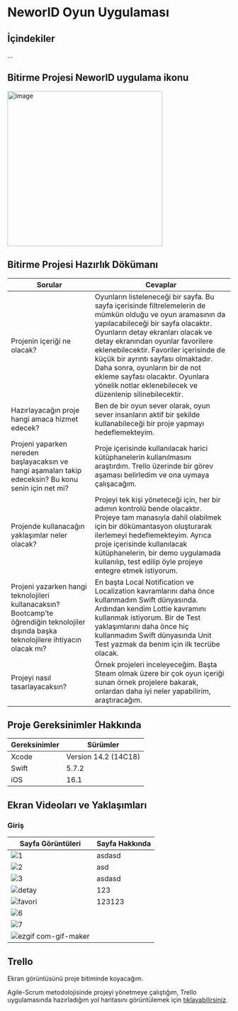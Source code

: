 # NeworlD Oyun Uygulaması

## İçindekiler

...

## Bitirme Projesi NeworlD uygulama ikonu

<img width="350" alt="image" src="https://user-images.githubusercontent.com/56068905/208308847-4b4ad711-59f1-4430-bd85-df2ad1145c89.png">

## Bitirme Projesi Hazırlık Dökümanı

|Sorular|Cevaplar|
|---|---|
|Projenin içeriği ne olacak?|Oyunların listeleneceği bir sayfa. Bu sayfa içerisinde filtrelemelerin de mümkün olduğu ve oyun aramasının da yapılacabileceği bir sayfa olacaktır. Oyunların detay ekranları olacak ve detay ekranından oyunlar favorilere eklenebilecektir. Favoriler içerisinde de küçük bir ayrıntı sayfası olmaktadır. Daha sonra, oyunların bir de not ekleme sayfası olacaktır. Oyunlara yönelik notlar eklenebilecek ve düzenlenip silinebilecektir.|
|Hazırlayacağın proje hangi amaca hizmet edecek?| Ben de bir oyun sever olarak, oyun sever insanların aktif bir şekilde kullanabileceği bir proje yapmayı hedeflemekteyim.|
|Projeni yaparken nereden başlayacaksın ve hangi aşamaları takip edeceksin? Bu konu senin için net mi?|Proje içerisinde kullanılacak harici kütüphanelerin kullanılmasını araştırdım. Trello üzerinde bir görev aşaması belirledim ve ona uymaya çalışacağım.|
|Projende kullanacağın yaklaşımlar neler olacak?|Projeyi tek kişi yöneteceği için, her bir adımın kontrolü bende olacaktır. Projeye tam manasıyla dahil olabilmek için bir dökümantasyon oluşturarak ilerlemeyi hedeflemekteyim. Ayrıca proje içerisinde kullanılacak kütüphanelerin, bir demo uygulamada kullanılıp, test edilip öyle projeye entegre etmek istiyorum.|
|Projeni yazarken hangi teknolojileri kullanacaksın? Bootcamp’te öğrendiğin teknolojiler dışında başka teknolojilere ihtiyacın olacak mı?|En başta Local Notification ve Localization kavramlarını daha önce kullanmadım Swift dünyasında. Ardından kendim Lottie kavramını kullanmak istiyorum. Bir de Test yaklaşımlarını daha önce hiç kullanmadım Swift dünyasında Unit Test yazmak da benim için ilk tecrübe olacak.|
|Projeyi nasıl tasarlayacaksın?|Örnek projeleri inceleyeceğim. Başta Steam olmak üzere bir çok oyun içeriği sunan örnek projelere bakarak, onlardan daha iyi neler yapabilirim, araştıracağım.|

## Proje Gereksinimler Hakkında

|Gereksinimler|Sürümler|
|---|---|
|Xcode|Version 14.2 (14C18)|
|Swift|5.7.2|
|iOS|16.1|

## Ekran Videoları ve Yaklaşımları

### Giriş

|Sayfa Görüntüleri|Sayfa Hakkında|
|---|---|
|![1](https://user-images.githubusercontent.com/56068905/208310529-601e24d2-8d34-4e5a-bef3-945fcda55159.gif)|asdasd|
|![2](https://user-images.githubusercontent.com/56068905/208310540-919102cd-6f4b-469d-b791-3899997c7ca2.gif)|asd|
|![3](https://user-images.githubusercontent.com/56068905/208310698-084e041c-67e7-42fc-bf33-c73949bde06d.gif)|asdasd|
|![detay](https://user-images.githubusercontent.com/56068905/208311332-1ccebc40-0c48-4fef-8af9-d682c3cfd09c.gif)|123|
|![favori](https://user-images.githubusercontent.com/56068905/208311337-bf9f4957-fa4a-4ed3-9227-512ab6d66520.gif)|123123|
|![6](https://user-images.githubusercontent.com/56068905/208310895-19a4d902-6c50-4434-b452-39130f0157ed.gif)||
|![7](https://user-images.githubusercontent.com/56068905/208310905-d1e6963d-5b0d-4d4c-ab61-8610871a0f7c.gif)||
|![ezgif com-gif-maker](https://user-images.githubusercontent.com/56068905/208310951-fe5f5747-fab5-4b52-952b-b0282a64730d.gif)||
 

  






## Trello

Ekran görüntüsünü proje bitiminde koyacağım.

Agile-Scrum metodolojisinde projeyi yönetmeye çalıştığım, Trello uygulamasında hazırladığım yol haritasını görüntülemek için [tıklayabilirsiniz](https://trello.com/invite/b/ks1phjdB/ATTI5093c6e9e92d387f878ac715a4fe56373521F70F/neworld).
